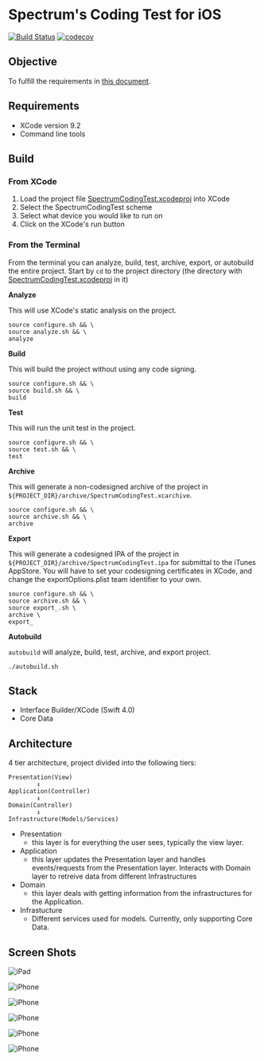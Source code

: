 # Spectrum's Coding Test for iOS

[![Build Status](https://travis-ci.org/popmedic/swift-spectrum-coding-test.svg?branch=master)](https://travis-ci.org/popmedic/swift-spectrum-coding-test)
[![codecov](https://codecov.io/gh/popmedic/swift-spectrum-coding-test/branch/master/graph/badge.svg)](https://codecov.io/gh/popmedic/swift-spectrum-coding-test)

## Objective

To fulfill the requirements in [this document](My_Spectrum_-_Xamarin_Test.pdf).

## Requirements

- XCode version 9.2
- Command line tools

## Build

### From XCode

1) Load the project file [SpectrumCodingTest.xcodeproj](SpectrumCodingTest.xcodeproj/) into XCode  
2) Select the SpectrumCodingTest scheme
3) Select what device you would like to run on
4) Click on the XCode's run button

### From the Terminal

From the terminal you can analyze, build, test, archive, export, or autobuild the entire project.  Start by `cd` to the project directory (the directory with [SpectrumCodingTest.xcodeproj](SpectrumCodingTest.xcodeproj/) in it)

**Analyze**

This will use XCode's static analysis on the project.

```
source configure.sh && \
source analyze.sh && \
analyze
```

**Build**

This will build the project without using any code signing.

```
source configure.sh && \
source build.sh && \
build
```

**Test**

This will run the unit test in the project.

```
source configure.sh && \
source test.sh && \
test
```

**Archive**

This will generate a non-codesigned archive of the project in `${PROJECT_DIR}/archive/SpectrumCodingTest.xcarchive`.

```
source configure.sh && \
source archive.sh && \
archive
```

**Export**

This will generate a codesigned IPA of the project in `${PROJECT_DIR}/archive/SpectrumCodingTest.ipa` for submittal to the iTunes AppStore.  You will have to set your codesigning certificates in XCode, and change the exportOptions.plist team identifier to your own. 

```
source configure.sh && \
source archive.sh && \
source export_.sh \
archive \
export_
```

**Autobuild**

`autobuild` will analyze, build, test, archive, and export project.

```
./autobuild.sh
```

## Stack

- Interface Builder/XCode (Swift 4.0)
- Core Data

## Architecture

4 tier architecture, project divided into the following tiers:

```
Presentation(View)  
        ↕️️  
Application(Controller)
        ↕️ 
Domain(Controller)
        ↕️
Infrastructure(Models/Services)
```

- Presentation
    - this layer is for everything the user sees, typically the view layer.
- Application
    - this layer updates the Presentation layer and handles events/requests from the Presentation layer. Interacts with Domain layer to retreive data from different Infrastructures
- Domain
    - this layer deals with getting information from the infrastructures for the Application.
- Infrastucture
    - Different services used for models.  Currently, only supporting Core Data.

## Screen Shots

![iPad](ScreenShots/ss1.png)

![iPhone](ScreenShots/ss2.png)

![iPhone](ScreenShots/ss3.png)

![iPhone](ScreenShots/ss4.png)

![iPhone](ScreenShots/ss5.png)

![iPhone](ScreenShots/ss6.png)
